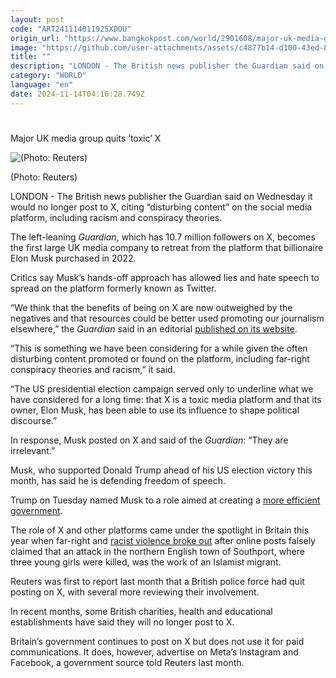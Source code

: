 ```yaml
---
layout: post
code: "ART241114011925XDOU"
origin_url: "https://www.bangkokpost.com/world/2901608/major-uk-media-group-quits-toxic-x"
image: "https://github.com/user-attachments/assets/c4877b14-d100-43ed-8334-f2e53cad68af"
title: ""
description: "LONDON - The British news publisher the Guardian said on Wednesday it would no longer post to X, citing “disturbing content” on the social media platform, including racism and conspiracy theories."
category: "WORLD"
language: "en"
date: 2024-11-14T04:16:28.749Z
---
```


# 

Major UK media group quits ‘toxic’ X

![(Photo: Reuters)](https://github.com/user-attachments/assets/ac4c6b24-aca6-4816-9136-e0f4ecf71a29)

(Photo: Reuters)

LONDON - The British news publisher the Guardian said on Wednesday it would no longer post to X, citing “disturbing content” on the social media platform, including racism and conspiracy theories.

The left-leaning _Guardian_, which has 10.7 million followers on X, becomes the first large UK media company to retreat from the platform that billionaire Elon Musk purchased in 2022.

Critics say Musk’s hands-off approach has allowed lies and hate speech to spread on the platform formerly known as Twitter.

“We think that the benefits of being on X are now outweighed by the negatives and that resources could be better used promoting our journalism elsewhere,” the _Guardian_ said in an editorial [published on its website](https://www.theguardian.com/media/2024/nov/13/why-the-guardian-is-no-longer-posting-on-x).

“This is something we have been considering for a while given the often disturbing content promoted or found on the platform, including far-right conspiracy theories and racism,” it said.

“The US presidential election campaign served only to underline what we have considered for a long time: that X is a toxic media platform and that its owner, Elon Musk, has been able to use its influence to shape political discourse.”

In response, Musk posted on X and said of the _Guardian_: “They are irrelevant.”

Musk, who supported Donald Trump ahead of his US election victory this month, has said he is defending freedom of speech.

Trump on Tuesday named Musk to a role aimed at creating a [more efficient government](https://www.bangkokpost.com/world/2901561/trump-taps-billionaire-musk-to-overhaul-government).

The role of X and other platforms came under the spotlight in Britain this year when far-right and [racist violence broke out](https://www.bangkokpost.com/world/2843746/britains-violent-riots-what-we-know) after online posts falsely claimed that an attack in the northern English town of Southport, where three young girls were killed, was the work of an Islamist migrant.

Reuters was first to report last month that a British police force had quit posting on X, with several more reviewing their involvement.

In recent months, some British charities, health and educational establishments have said they will no longer post to X.

Britain’s government continues to post on X but does not use it for paid communications. It does, however, advertise on Meta’s Instagram and Facebook, a government source told Reuters last month.